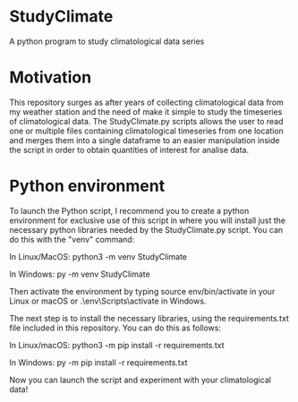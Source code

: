 # StudyClimate
A python program to study climatological data series

# Motivation
This repository surges as after years of collecting climatological data from my weather station and the need of make it simple to study the timeseries of climatological data.
The StudyClimate.py scripts allows the user to read one or multiple files containing climatological timeseries from one location and merges them into a single dataframe to an easier manipulation inside the script in order to obtain quantities of interest for analise data.

# Python environment
To launch the Python script, I recommend you to create a python environment for exclusive use of this script in where you will install just the necessary python libraries needed by the StudyClimate.py script.
You can do this with the "venv" command:

In Linux/MacOS:
python3 -m venv StudyClimate

In Windows:
py -m venv StudyClimate

Then activate the environment by typing
source env/bin/activate in your Linux or macOS  or .\env\Scripts\activate in Windows.

The next step is to install the necessary libraries, using the requirements.txt file included in this repository. You can do this as follows:

In Linux/macOS:
python3 -m pip install -r requirements.txt

In Windows:
py -m pip install -r requirements.txt

Now you can launch the script and experiment with your climatological data!
